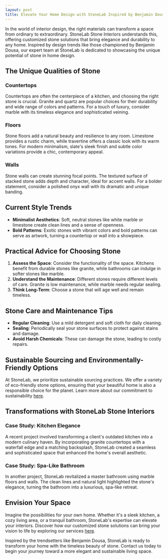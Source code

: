 ```yaml
---
layout: post
title: Elevate Your Home Design with StoneLab Inspired by Benjamin Dousa
---
```



In the world of interior design, the right materials can transform a space from ordinary to extraordinary. StoneLab Stone Interiors understands this, offering customized stone solutions that bring elegance and durability to any home. Inspired by design trends like those championed by Benjamin Dousa, our expert team at StoneLab is dedicated to showcasing the unique potential of stone in home design.

## The Unique Qualities of Stone

### Countertops

Countertops are often the centerpiece of a kitchen, and choosing the right stone is crucial. Granite and quartz are popular choices for their durability and wide range of colors and patterns. For a touch of luxury, consider marble with its timeless elegance and sophisticated veining. 

### Floors

Stone floors add a natural beauty and resilience to any room. Limestone provides a rustic charm, while travertine offers a classic look with its warm tones. For modern minimalism, slate's sleek finish and subtle color variations provide a chic, contemporary appeal.

### Walls

Stone walls can create stunning focal points. The textured surface of stacked stone adds depth and character, ideal for accent walls. For a bolder statement, consider a polished onyx wall with its dramatic and unique banding.

## Current Style Trends

- **Minimalist Aesthetics**: Soft, neutral stones like white marble or limestone create clean lines and a sense of openness.
- **Bold Patterns**: Exotic stones with vibrant colors and bold patterns can serve as artwork, turning a countertop or wall into a showpiece.

## Practical Advice for Choosing Stone

1. **Assess the Space**: Consider the functionality of the space. Kitchens benefit from durable stones like granite, while bathrooms can indulge in softer stones like marble.
2. **Understand the Maintenance**: Different stones require different levels of care. Granite is low maintenance, while marble needs regular sealing.
3. **Think Long-Term**: Choose a stone that will age well and remain timeless.

## Stone Care and Maintenance Tips

- **Regular Cleaning**: Use a mild detergent and soft cloth for daily cleaning.
- **Sealing**: Periodically seal your stone surfaces to protect against stains and damage.
- **Avoid Harsh Chemicals**: These can damage the stone, leading to costly repairs.

## Sustainable Sourcing and Environmentally-Friendly Options

At StoneLab, we prioritize sustainable sourcing practices. We offer a variety of eco-friendly stone options, ensuring that your beautiful home is also a responsible choice for the planet. Learn more about our commitment to sustainability [here](https://stonelab.se).

## Transformations with StoneLab Stone Interiors

### Case Study: Kitchen Elegance

A recent project involved transforming a client's outdated kitchen into a modern culinary haven. By incorporating granite countertops with a waterfall edge and a matching backsplash, StoneLab created a seamless and sophisticated space that enhanced the home's overall aesthetic.

### Case Study: Spa-Like Bathroom

In another project, StoneLab revitalized a master bathroom using marble floors and walls. The clean lines and natural light highlighted the stone's elegance, turning the bathroom into a luxurious, spa-like retreat.

## Envision Your Space

Imagine the possibilities for your own home. Whether it's a sleek kitchen, a cozy living area, or a tranquil bathroom, StoneLab's expertise can elevate your interiors. Discover how our customized stone solutions can bring your vision to life by exploring our services [here](https://stonelab.se).

Inspired by the trendsetters like Benjamin Dousa, StoneLab is ready to transform your home with the timeless beauty of stone. Contact us today to begin your journey toward a more elegant and sustainable living space.